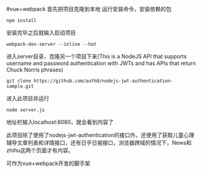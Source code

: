 #vue+webpack
首先把项目克隆到本地
运行安装命令，安装依赖的包
```
npm install
```
安装完毕之后就输入启动项目
```
webpack-dev-server --inline --hot
```
进入server目录，克隆另一个项目下来(This is a NodeJS API that supports username and password authentication with JWTs and has APIs that return Chuck Norris phrases)
```
git clone https://github.com/auth0/nodejs-jwt-authentication-sample.git
```
进入此项目并运行
```
node server.js
```
地址栏输入localhost:8080，就会看到内容了

此项目除了使用了nodejs-jwt-authentication的接口外，还使用了获取儿童心理辅导文章列表和详情接口，还有日乎日报接口，浏览器跨域的情况下，News和zhihu这两个页面才有内容。

可作为vue+webpack开发的脚手架